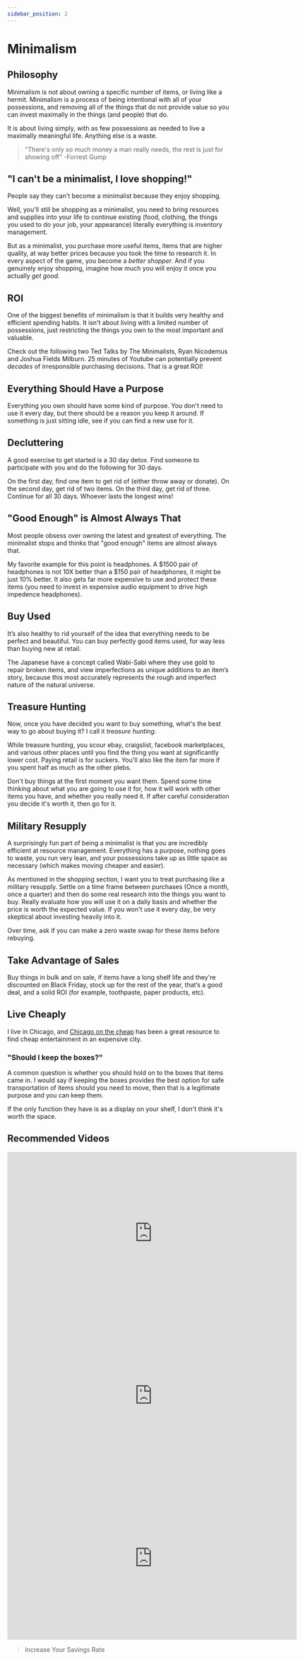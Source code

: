 ```yaml
---
sidebar_position: 2
---
```


# Minimalism

## Philosophy

Minimalism is not about owning a specific number of items, or living like a hermit. Minimalism is a process of being intentional with all of your possessions, and removing all of the things that do not provide value so you can invest maximally in the things (and people) that do.

It is about living simply, with as few possessions as needed to live a maximally meaningful life. Anything else is a waste.

>"There's only so much money a man really needs, the rest is just for showing off" -Forrest Gump

## "I can't be a minimalist, I love shopping!"

People say they can't become a minimalist because they enjoy shopping. 

Well, you'll still be shopping as a minimalist, you need to bring resources and supplies into your life to continue existing (food, clothing, the things you used to do your job, your appearance) literally everything is inventory management.

But as a minimalist, you purchase more useful items, items that are higher quality, at way better prices because you took the time to research it. In every aspect of the game, you become a *better shopper.* And if you genuinely enjoy shopping, imagine how much you will enjoy it once you actually *get good.*

## ROI

One of the biggest benefits of minimalism is that it builds very healthy and efficient spending habits. It isn't about living with a limited number of possessions, just restricting the things you own to the most important and valuable. 

Check out the following two Ted Talks by The Minimalists, Ryan Nicodemus and Joshua Fields Milburn. 25 minutes of Youtube can potentially prevent *decades* of irresponsible purchasing decisions. That is a great ROI!

## Everything Should Have a Purpose

Everything you own should have some kind of purpose. You don't need to use it every day, but there should be a reason you keep it around. If something is just sitting idle, see if you can find a new use for it.

## Decluttering

A good exercise to get started is a 30 day detox. Find someone to participate with you and do the following for 30 days.

On the first day, find one item to get rid of (either throw away or donate). On the second day, get rid of two items. On the third day, get rid of three. Continue for all 30 days. Whoever lasts the longest wins!

## "Good Enough" is Almost Always That

Most people obsess over owning the latest and greatest of everything. The minimalist stops and thinks that "good enough" items are almost always that. 

My favorite example for this point is headphones. A $1500 pair of headphones is not 10X better than a $150 pair of headphones, it might be just 10% better. It also gets far more expensive to use and protect these items (you need to invest in expensive audio equipment to drive high impedence headphones).

## Buy Used

It’s also healthy to rid yourself of the idea that everything needs to be perfect and beautiful. You can buy perfectly good items used, for way less than buying new at retail.

The Japanese have a concept called Wabi-Sabi where they use gold to repair broken items, and view imperfections as unique additions to an item’s story, because this most accurately represents the rough and imperfect nature of the natural universe.

## Treasure Hunting

Now, once you have decided you want to buy something, what's the best way to go about buying it? I call it *treasure hunting*.

While treasure hunting, you scour ebay, craigslist, facebook marketplaces, and various other places until you find the thing you want at significantly lower cost. Paying retail is for suckers. You'll also like the item far more if you spent half as much as the other plebs.

Don't buy things at the first moment you want them. Spend some time thinking about what you are going to use it for, how it will work with other items you have, and whether you really need it. If after careful consideration you decide it's worth it, then go for it.

## Military Resupply

A surprisingly fun part of being a minimalist is that you are incredibly efficient at resource management. Everything has a purpose, nothing goes to waste, you run very lean, and your possessions take up as little space as necessary (which makes moving cheaper and easier).

As mentioned in the shopping section, I want you to treat purchasing like a military resupply. Settle on a time frame between purchases (Once a month, once a quarter) and then do some real research into the things you want to buy. Really evaluate how you will use it on a daily basis and whether the price is worth the expected value. If you won't use it every day, be very skeptical about investing heavily into it.

Over time, ask if you can make a zero waste swap for these items before rebuying.

## Take Advantage of Sales

Buy things in bulk and on sale, if items have a long shelf life and they're discounted on Black Friday, stock up for the rest of the year, that’s a good deal, and a solid ROI (for example, toothpaste, paper products, etc).

## Live Cheaply

I live in Chicago, and [Chicago on the cheap](https://chicagoonthecheap.com/) has been a great resource to find cheap entertainment in an expensive city.

### "Should I keep the boxes?"

A common question is whether you should hold on to the boxes that items came in. I would say if keeping the boxes provides the best option for safe transportation of items should you need to move, then that is a legitimate purpose and you can keep them. 

If the only function they have is as a display on your shelf, I don't think it's worth the space.

## Recommended Videos

<iframe width="655" height="368" src="https://www.youtube.com/embed/JHcGmiZqKXo" title="YouTube video player" frameborder="0" allow="accelerometer; autoplay; clipboard-write; encrypted-media; gyroscope; picture-in-picture" allowfullscreen></iframe>
<iframe width="655" height="368" src="https://www.youtube.com/embed/w7rewjFNiys" title="YouTube video player" frameborder="0" allow="accelerometer; autoplay; clipboard-write; encrypted-media; gyroscope; picture-in-picture" allowfullscreen></iframe>
<iframe width="655" height="368" src="https://www.youtube.com/embed/GgBpyNsS-jU" title="YouTube video player" frameborder="0" allow="accelerometer; autoplay; clipboard-write; encrypted-media; gyroscope; picture-in-picture" allowfullscreen></iframe>

>Increase Your Savings Rate